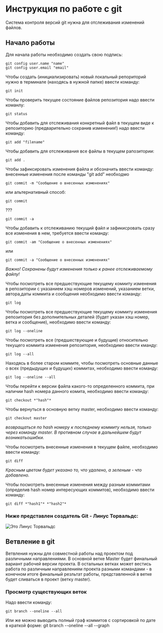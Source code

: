 # **Инструкция по работе с git**

Система контроля версий git нужна для отслеживания изменений файлов.

## Начало работы

Для начала работы необходимо создать свою подпись:

    git config user.name "name"
    git config user.email "email"

Чтобы создать (инициализировать) новый локальный репоpиторий нужно в терминале (находясь в нужной папке) ввести команду:

    git init
    
Чтобы проверить текущее состояние файлов репозитория надо ввести команлу:

    git status

Чтобы добавить для отслеживания конкретный файл в текущем виде к репозиторию (предварительно сохранив изменения!) надо ввести команду:

    git add "filename"

Чтобы  добавить для отслеживания все файлы в текущем рапозитории:

    git add .



Чтобы зафиксировать изменения файла и обозначить ввести команду: внесенные изменения после команды "git add" необходмо

    git commit -m "Сообщение о внесенных изменениях"


или альтернативный способ:

    git commit


???

    git commit -a



Чтобы добавить к отслеживанию текущий файл и зафикисровать сразу все изменения в нем, требуется ввести команду:

    git commit -am "Сообщение о внесенных изменениях"
или

    git commit -a "Сообщение о внесенных изменениях"

*Важно! Сохранены будут изменения только к ранее отслеживаемому файлу!*

Чтобы посмотреть все предшествующие текущему комииту изменения в репозитории с указанием хэш номеров изменений, указанием ветки, автора,даты коммита и сообщения необходимо ввести команду:

    git log

Чтобы посмотреть все предшествующие текущему коммиту изменения репозитория без дополнительных деталей (будет указан хэш номер, ветка и сообщение), необходимо ввести команду:

    git log --oneline

Чтобы посмотреть все (предшествующие и будущие) относительно текущего коммита изменения репозитория, необходимо ввести кманду:

    git log --all

Находясь в более старом коммите, чтобы посмотреть основные данные о всех (предыдущих и будущих) коммитах, необходимо ввести команду:

    git log --oneline --all


Чтобы перейти к версии файла какого-то определенного коммита, при наличии hash номера данного комита, необходимо ввести команду:


    git checkout *"hash"*

Чтобы вернуться в основную ветку master, необходимо ввести команду:

    git checkout master
*возвращаться по hash номеру к последнему коммиту нельзя, только через команду master. В противном случае в дальнейшем будут возникатьошибки.*

Чтобы посмотреть внесенные изменения в текущем файле, необходимо ввести команду:

    git diff
 *Красным цветом будет указано то, что удалено, а зеленым - что добавлено.*



Чтобы посмотреть внесенные изменения между разным коммитами (определив hash номер интересующих коммитов), необходимо ввести команду:

    git diff *"hash1"* *"hash2"*

### Ниже представлен создатель Git - Линус Торвальдс:
![Это Линус Торвальдс](linus.jpg)


## Ветвление в git

Ветвления нужны для совместной работы над проектом под различными направлениями. В основной ветке Master будет финальный вариант рабочей версии проекта. В остальных ветках может вестись работа по различным направлениям проекта разными командами - в конечном итоге финальный резльтат работы, представленной в ветке будет сливаться в проект (ветку master).


### Просмотр существующих веток
Надо ввести команду:

    git branch --oneline --all

Или же можно выводить полный граф коммитов с сортировкой по дате в краткой форме:
    git branch --oneline --all --graph





